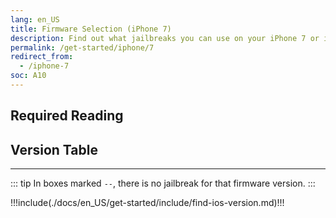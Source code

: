 ```yaml
---
lang: en_US
title: Firmware Selection (iPhone 7)
description: Find out what jailbreaks you can use on your iPhone 7 or iPhone 7 Plus
permalink: /get-started/iphone/7
redirect_from:
  - /iphone-7
soc: A10
---
```


## Required Reading

<readingTable minVer="10.0" maxVer="10.3.3"/>

## Version Table

<versionTable soc="A10" minVer="10"/>


---

::: tip
In boxes marked `--`, there is no jailbreak for that firmware version.
:::

!!!include(./docs/en_US/get-started/include/find-ios-version.md)!!!